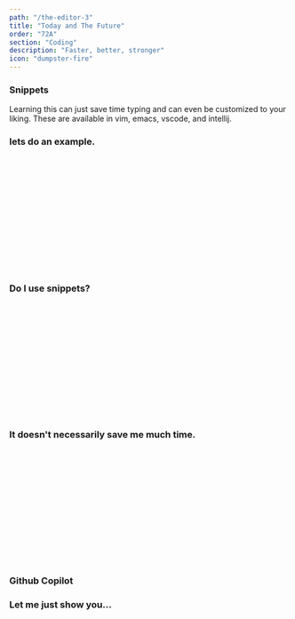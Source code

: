 ```yaml
---
path: "/the-editor-3"
title: "Today and The Future"
order: "72A"
section: "Coding"
description: "Faster, better, stronger"
icon: "dumpster-fire"
---
```


### Snippets
Learning this can just save time typing and can even be customized to your
liking.  These are available in vim, emacs, vscode, and intellij.

### lets do an example.

<br />
<br />
<br />
<br />
<br />
<br />
<br />
<br />
<br />
<br />
<br />
<br />

### Do I use snippets?

<br />
<br />
<br />
<br />
<br />
<br />
<br />
<br />
<br />
<br />
<br />
<br />

### It doesn't necessarily save me much time.

<br />
<br />
<br />
<br />
<br />
<br />
<br />
<br />
<br />
<br />
<br />
<br />

### Github Copilot

### Let me just show you...
